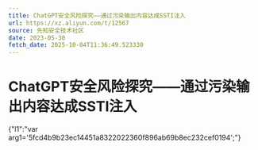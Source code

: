 ```yaml
---
title: ChatGPT安全风险探究——通过污染输出内容达成SSTI注入
url: https://xz.aliyun.com/t/12567
source: 先知安全技术社区
date: 2023-05-30
fetch_date: 2025-10-04T11:36:49.523330
---
```


# ChatGPT安全风险探究——通过污染输出内容达成SSTI注入

{"l1":"var arg1='5fcd4b9b23ec14451a8322022360f896ab69b8ec232cef0194';"}